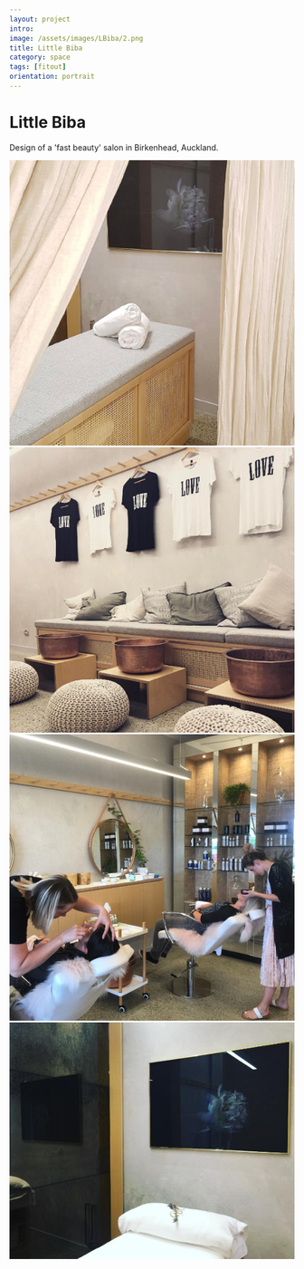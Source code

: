 ```yaml
---
layout: project
intro: 
image: /assets/images/LBiba/2.png
title: Little Biba
category: space
tags: [fitout]
orientation: portrait
---
```


# Little Biba

Design of a 'fast beauty' salon in Birkenhead, Auckland. 

<div class="image col_2">
	<img src="/assets/images/LBiba/2.png"/>
</div>
<div class="image">
	<img src="/assets/images/LBiba/3.png"/>
</div>
<div class="image">
	<img src="/assets/images/LBiba/6.png"/>
</div>
<div class="image">
	<img src="/assets/images/LBiba/7.png"/>
</div>

